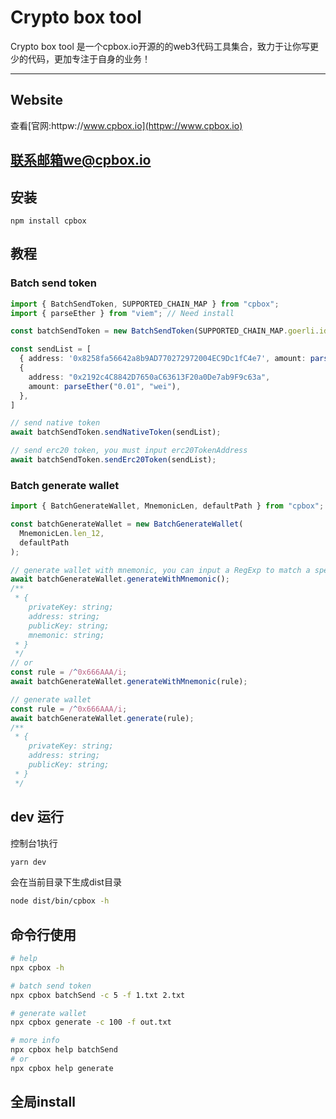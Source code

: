 # Crypto box tool

Crypto box tool 是一个cpbox.io开源的的web3代码工具集合，致力于让你写更少的代码，更加专注于自身的业务！

---

## Website

查看[官网:httpw://www.cpbox.io](httpw://www.cpbox.io)

## 联系邮箱we@cpbox.io

## 安装

```
npm install cpbox
```

## 教程

### Batch send token

```typescript
import { BatchSendToken, SUPPORTED_CHAIN_MAP } from "cpbox";
import { parseEther } from "viem"; // Need install

const batchSendToken = new BatchSendToken(SUPPORTED_CHAIN_MAP.goerli.id, <privateKey>, [erc20TokenAddress]);

const sendList = [
  { address: '0x8258fa56642a8b9AD770272972004EC9Dc1fC4e7', amount: parseEther('0.1', 'wei') },
  {
    address: "0x2192c4C8842D7650aC63613F20a0De7ab9F9c63a",
    amount: parseEther("0.01", "wei"),
  },
]

// send native token
await batchSendToken.sendNativeToken(sendList);

// send erc20 token, you must input erc20TokenAddress
await batchSendToken.sendErc20Token(sendList);
```

### Batch generate wallet

```typescript
import { BatchGenerateWallet, MnemonicLen, defaultPath } from "cpbox";

const batchGenerateWallet = new BatchGenerateWallet(
  MnemonicLen.len_12,
  defaultPath
);

// generate wallet with mnemonic, you can input a RegExp to match a special address
await batchGenerateWallet.generateWithMnemonic();
/**
 * {
    privateKey: string;
    address: string;
    publicKey: string;
    mnemonic: string;
 * }
 */
// or
const rule = /^0x666AAA/i;
await batchGenerateWallet.generateWithMnemonic(rule);

// generate wallet
const rule = /^0x666AAA/i;
await batchGenerateWallet.generate(rule);
/**
 * {
    privateKey: string;
    address: string;
    publicKey: string;
 * }
 */
```

## dev 运行
控制台1执行
```bash 
yarn dev
```
会在当前目录下生成dist目录

```bash 
node dist/bin/cpbox -h
```


## 命令行使用

```bash
# help
npx cpbox -h

# batch send token
npx cpbox batchSend -c 5 -f 1.txt 2.txt

# generate wallet
npx cpbox generate -c 100 -f out.txt

# more info
npx cpbox help batchSend
# or
npx cpbox help generate
```

## 全局install